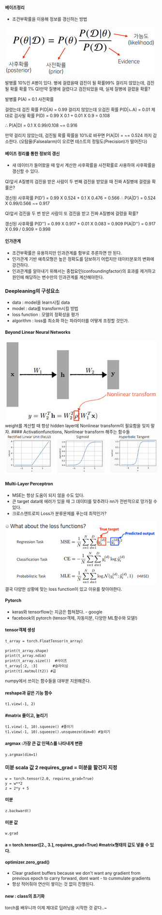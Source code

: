 #### 베이즈정리
- 조건부확률을 이용해 정보를 갱신하는 방법
<img src=image/bayes.PNG>

발병률 10%인 A병이 있다.
병에 걸렸을때 검진이 될 확률99% 
걸리지 않았는데, 검진될 확률 확률 1%
Q)만약 질병에 걸렸다고 검진되었을 때, 실제 질병에 걸렸을 확률?

발병률 P(A) = 0.1 사전확률

걸렸는데 검진 확률 P(D|A) = 0.99 
걸리지 않았는데 오검진 확률 P(D|ㄴA) = 0.01
제대로 검사될 확률 P(D) = 0.99 X 0.1 + 0.01 X 0.9 = 0.108

∴ P(A|D) = 0.1 X 0.99/0.108 ~= 0.916

만약 걸리지 않았는데, 검진될 확률 확률을 10%로 바꾸면
P(A|D) =  ~= 0.524 까지 감소한다. (오탐율(Falsealarm)이 오르면 테스트의 정밀도(Precision)가 떨어진다)

#### 베이즈 정리를 통한 정보의 갱신
- 새 데이터가 들어왔을 때 앞서 계산한 사후확률을 사전확률로 사용하여 사후확률을 갱신할 수 있다.

Q)앞서 A질병의 검진을 받은 사람이 두 번째 검진을 받았을 때 진짜 A질병에 걸렸을 확률은?

갱신된 사후확률
P(D') = 0.99 X 0.524 + 0.1 X 0.476 = 0.566
∴ P(A|D') = 0.524 X 0.99/0.566 ~= 0.917

Q)앞서 검진을 두 번 받은 사람이 또 검진을 받고 진짜 A질병에 걸렸을 확률?

갱신된 사후확률 P(D'') = 0.99 X 0.917 + 0.01 X 0.083 =  0.909
P(A|D'') = 0.917 X 0.99 / 0.909 = 0.998

#### 인가관계
- 조건부확률은 유용하지만 인과관계를 함부로 추론하면 안 된다.
- 인가관계 기반 예측모형은 높은 정확도를 담보하기 어렵지만 데이터분포의 변화에 강건하다.
- 인과관계를 알아내기 위해서는 중첩요인(confoundingfactor)의 효과를 제거하고 원인에 해당하는 변수만의 인과관계를 계산해야한다.

### Deepleaning의 구성요소
- data : model을 learn시킬 data
- model : data를 transform시킬 방법
- loss function : 모델의 정확성을 평가
- algorithm : loss를 최소화 하는 파라미터를 어떻게 조정할 것인가.

#### Beyond Linear Neural Networks
<img src=image/nonlinear.PNG>
weight를 계산할 때 항상 hidden layer에 Nonlinear transform이 필요함을 잊지 말자.
#### Activationfunctions,  Nonlinear transform 해주는 함수들
<img src=image/nonf.PNG>

#### Multi-Layer Perceptron
- MSE는 항상 도움이 되지 않을 수도 있다. 
- 큰 target data에 에러가 있을 때 그 데이터를 맞추려다 nn가 전반적으로 망가질 수 있다.
- 크로스엔트로피 Loss가 분류문제를 푸는데 최적인가?
<img src=image/loss.PNG>
결국 다양한 상황에 맞는 loss function이 있고 이유를 찾아야한다.

#### Pytorch
- keras와 tensorflow는 지금은 합쳐졌다. - google
- facebook의 pytorch (tensor객체, 자동미분, 다양한 ML함수와 모델!)

#### tensor객체 생성
    t_array = torch.FloatTensor(n_array)

    print(t_array.shape)
    print(t_array.ndim)   
    print(t_array.size())  #사이즈
    t_array[:2, :3]       #슬라이싱
    print(t1.matmul(t2)) #곱
numpy에서 쓰이는 함수들을 대부분 지원해준다.

#### reshape과 같은 기능 함수
    t1.view(-1, 2)

#### #matrix 줄이고, 늘리기
    t1.view(-1, 10).squeeze() #줄이기
    t1.view(-1, 10).squeeze().unsqueeze(dim=0) #늘리기
    
#### argmax :가장 큰 값 인덱스를 나타내게 변환
    y.argmax(dim=1)

### 미분  scala 값 2 requires_grad = 미분을 할건지 지정
    w = torch.tensor(2.0, requires_grad=True) 
    y = w**2
    z = 2*y + 5

#### 미분
    z.backward()

#### 미분 값
    w.grad

#### a = torch.tensor([2., 3.], requires_grad=True) #matrix형태의 값도 넣을 수 있다.

#### optimizer.zero_grad()
- Clear gradient buffers because we don't want any gradient from previous epoch to carry forward, dont want - to cummulate gradients
- 항상 적어줘야 연산이 쌓이는 것 없이 진행된다.

#### __new__  : class의 초기화

torch를 배우니까 이제 제대로 딥러닝을 시작한 것 같다..~
